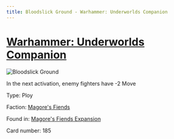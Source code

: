 ```yaml
---
title: Bloodslick Ground - Warhammer: Underworlds Companion
---
```


# [Warhammer: Underworlds Companion](https://guidokessels.github.io/wh-underworlds)

  

![Bloodslick Ground](https://warhammerunderworlds.com/wp-content/uploads/sites/6/2018/03/185_ENG.png)

In the next activation, enemy fighters have -2 Move

Type: Ploy

Faction: [Magore's Fiends](https://guidokessels.github.io/wh-underworlds/factions/magores-fiends)

Found in: [Magore's Fiends Expansion](https://guidokessels.github.io/wh-underworlds/locations/magores-fiends-expansion)

Card number: 185

